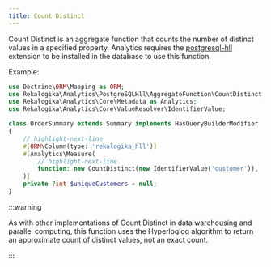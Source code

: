 ```yaml
---
title: Count Distinct
---
```


Count Distinct is an aggregate function that counts the number of distinct
values in a specified property. Analytics requires the
[postgresql-hll](https://github.com/citusdata/postgresql-hll) extension to be
installed in the database to use this function.

Example:

```php
use Doctrine\ORM\Mapping as ORM;
use Rekalogika\Analytics\PostgreSQLHll\AggregateFunction\CountDistinct;
use Rekalogika\Analytics\Core\Metadata as Analytics;
use Rekalogika\Analytics\Core\ValueResolver\IdentifierValue;

class OrderSummary extends Summary implements HasQueryBuilderModifier
{
    // highlight-next-line
    #[ORM\Column(type: 'rekalogika_hll')]
    #[Analytics\Measure(
        // highlight-next-line
        function: new CountDistinct(new IdentifierValue('customer')),
    )]
    private ?int $uniqueCustomers = null;
}
```

:::warning

As with other implementations of Count Distinct in data warehousing and parallel
computing, this function uses the Hyperloglog algorithm to return an
approximate count of distinct values, not an exact count.

:::